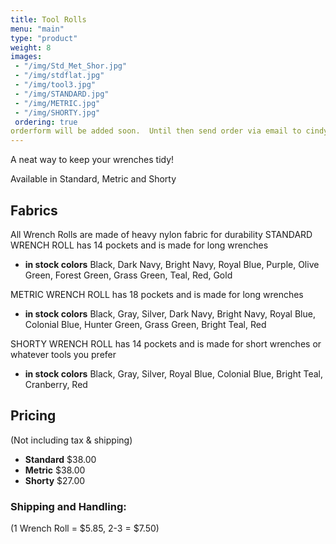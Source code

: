 ```yaml
---
title: Tool Rolls
menu: "main"
type: "product"
weight: 8
images:
 - "/img/Std_Met_Shor.jpg"
 - "/img/stdflat.jpg"
 - "/img/tool3.jpg"
 - "/img/STANDARD.jpg"
 - "/img/METRIC.jpg"
 - "/img/SHORTY.jpg"
 ordering: true
orderform will be added soon.  Until then send order via email to cindy@cindycolorado.com please state second color choice when ordering
---
```


A neat way to keep your wrenches tidy!
 
Available in Standard, Metric and Shorty
## Fabrics

All Wrench Rolls are made of heavy nylon fabric for durability
STANDARD WRENCH ROLL has 14 pockets and is made for long wrenches
* **in stock colors** Black, Dark Navy, Bright Navy, Royal Blue, Purple, Olive Green, Forest Green, Grass Green, Teal, Red, Gold

METRIC WRENCH ROLL has 18 pockets and is made for long wrenches
* **in stock colors** Black, Gray, Silver, Dark Navy, Bright Navy, Royal Blue, Colonial Blue, Hunter Green, Grass Green, Bright Teal, Red

SHORTY WRENCH ROLL has 14 pockets and is made for short wrenches or whatever tools you prefer
* **in stock colors** Black, Gray, Silver, Royal Blue, Colonial Blue, Bright Teal, Cranberry, Red

## Pricing

(Not including tax & shipping)

* **Standard** $38.00
* **Metric** $38.00
* **Shorty** $27.00

### Shipping and Handling:

(1 Wrench Roll = $5.85, 2-3 = $7.50)

